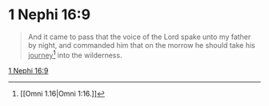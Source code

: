 # 1 Nephi 16:9

> And it came to pass that the voice of the Lord spake unto my father by night, and commanded him that on the morrow he should take his <u>journey</u>[^a] into the wilderness.

[1 Nephi 16:9](https://www.churchofjesuschrist.org/study/scriptures/bofm/1-ne/16?lang=eng&id=p9#p9)


[^a]: [[Omni 1.16|Omni 1:16.]]
